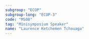 ```yaml
---
subgroup: "ECOP"
subgroup-long: "ECOP-3"
code: "MS08"
tag: "Minisymposium Speaker"
name: "Laurence Ketchemen Tchouaga"
---
```


